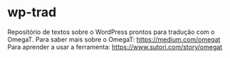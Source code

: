 # wp-trad
Repositório de textos sobre o WordPress prontos para tradução com o OmegaT.
Para saber mais sobre o OmegaT: https://medium.com/omegat
Para aprender a usar a ferramenta: https://www.sutori.com/story/omegat
